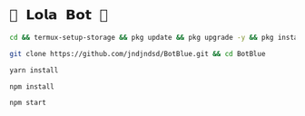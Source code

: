 # `🦋 𝗟𝗼𝗹𝗮 𝗕𝗼𝘁 🦋` 
 
```bash
cd && termux-setup-storage && pkg update && pkg upgrade -y && pkg install -y git nodejs ffmpeg imagemagick && pkg install yarn
```

```bash
git clone https://github.com/jndjndsd/BotBlue.git && cd BotBlue
```

```bash
yarn install
```

```bash
npm install
```


```bash
npm start
```

 
